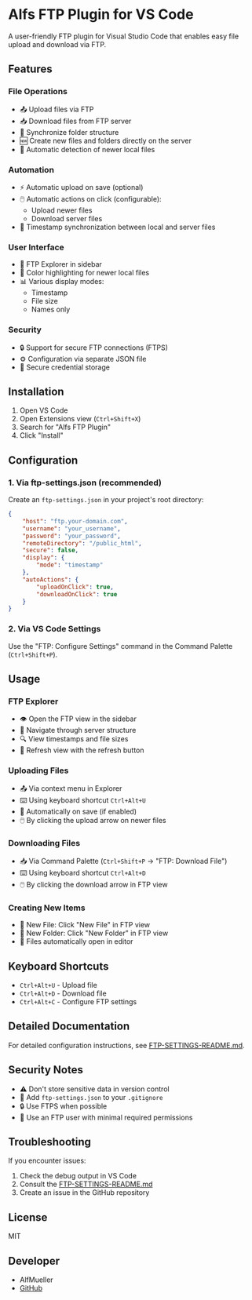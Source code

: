 # Alfs FTP Plugin for VS Code

A user-friendly FTP plugin for Visual Studio Code that enables easy file upload and download via FTP.

## Features

### File Operations
- 📤 Upload files via FTP
- 📥 Download files from FTP server
- 📂 Synchronize folder structure
- 🆕 Create new files and folders directly on the server
- 🔄 Automatic detection of newer local files

### Automation
- ⚡ Automatic upload on save (optional)
- 🖱️ Automatic actions on click (configurable):
  - Upload newer files
  - Download server files
- 💾 Timestamp synchronization between local and server files

### User Interface
- 🌳 FTP Explorer in sidebar
- 🎨 Color highlighting for newer local files
- 📊 Various display modes:
  - Timestamp
  - File size
  - Names only

### Security
- 🔒 Support for secure FTP connections (FTPS)
- ⚙️ Configuration via separate JSON file
- 🔑 Secure credential storage

## Installation

1. Open VS Code
2. Open Extensions view (`Ctrl+Shift+X`)
3. Search for "Alfs FTP Plugin"
4. Click "Install"

## Configuration

### 1. Via ftp-settings.json (recommended)

Create an `ftp-settings.json` in your project's root directory:

```json
{
    "host": "ftp.your-domain.com",
    "username": "your_username",
    "password": "your_password",
    "remoteDirectory": "/public_html",
    "secure": false,
    "display": {
        "mode": "timestamp"
    },
    "autoActions": {
        "uploadOnClick": true,
        "downloadOnClick": true
    }
}
```

### 2. Via VS Code Settings
Use the "FTP: Configure Settings" command in the Command Palette (`Ctrl+Shift+P`).

## Usage

### FTP Explorer
- 👁️ Open the FTP view in the sidebar
- 📂 Navigate through server structure
- 🔍 View timestamps and file sizes
- 🔄 Refresh view with the refresh button

### Uploading Files
- 📤 Via context menu in Explorer
- ⌨️ Using keyboard shortcut `Ctrl+Alt+U`
- 💾 Automatically on save (if enabled)
- 🖱️ By clicking the upload arrow on newer files

### Downloading Files
- 📥 Via Command Palette (`Ctrl+Shift+P` → "FTP: Download File")
- ⌨️ Using keyboard shortcut `Ctrl+Alt+D`
- 🖱️ By clicking the download arrow in FTP view

### Creating New Items
- 📄 New File: Click "New File" in FTP view
- 📁 New Folder: Click "New Folder" in FTP view
- 📝 Files automatically open in editor

## Keyboard Shortcuts
- `Ctrl+Alt+U` - Upload file
- `Ctrl+Alt+D` - Download file
- `Ctrl+Alt+C` - Configure FTP settings

## Detailed Documentation
For detailed configuration instructions, see [FTP-SETTINGS-README.md](FTP-SETTINGS-README.md).

## Security Notes
- ⚠️ Don't store sensitive data in version control
- 🚫 Add `ftp-settings.json` to your `.gitignore`
- 🔒 Use FTPS when possible
- 👤 Use an FTP user with minimal required permissions

## Troubleshooting
If you encounter issues:
1. Check the debug output in VS Code
2. Consult the [FTP-SETTINGS-README.md](FTP-SETTINGS-README.md)
3. Create an issue in the GitHub repository

## License
MIT

## Developer
- AlfMueller
- [GitHub](https://github.com/AlfMueller/ftp-plugin-vscode)